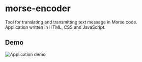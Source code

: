 # morse-encoder
Tool for translating and transmitting text message in Morse code. Application written in HTML, CSS and JavaScript.

## Demo

![Application demo](demo/demo.gif)
